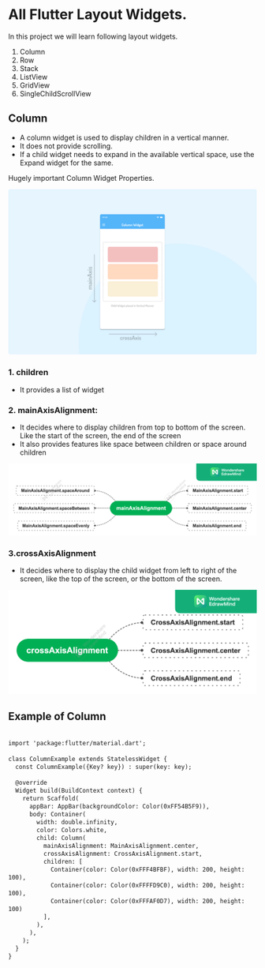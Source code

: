 # All Flutter Layout Widgets.

In this project we will learn following layout widgets.
1. Column
2. Row
3. Stack
4. ListView
5. GridView
6. SingleChildScrollView



## Column
- A column widget is used to display children in a vertical manner.
- It does not provide scrolling.
- If a child widget needs to expand in the available vertical space, use the Expand widget for the same.

Hugely important Column Widget Properties.

![me](https://github.com/sach-shelar/Flutter-Tutorials/blob/2ecfd0a26cd9a0dd7a6b534f61eb51c7eab4ea12/Images/ColumnWidget.png)

### 1. children 
- It provides a list of widget
	
### 2. mainAxisAlignment: 
- It decides where to display children from top to bottom of the screen. Like the start of the screen, the end of the screen
- It also provides features like space between children or space around children

![me](https://github.com/sach-shelar/Flutter-Tutorials/blob/ecf258af1b02594e38881d9863f511c36a61726f/Images/mainAxisAlignment.png)



### 3.crossAxisAlignment
- It decides where to display the child widget from left to right of the screen, like the top of the screen, or the bottom of the screen.

![me](https://github.com/sach-shelar/Flutter-Tutorials/blob/3c638c27e04668de3195b4925c55b51c2ace3f69/Images/crossAxisAlignment.png)


## Example of Column

```flutter

import 'package:flutter/material.dart';

class ColumnExample extends StatelessWidget {
  const ColumnExample({Key? key}) : super(key: key);

  @override
  Widget build(BuildContext context) {
    return Scaffold(
      appBar: AppBar(backgroundColor: Color(0xFF54B5F9)),
      body: Container(
        width: double.infinity,
        color: Colors.white,
        child: Column(
          mainAxisAlignment: MainAxisAlignment.center,
          crossAxisAlignment: CrossAxisAlignment.start,
          children: [
            Container(color: Color(0xFFF4BFBF), width: 200, height: 100),
            Container(color: Color(0xFFFFD9C0), width: 200, height: 100),
            Container(color: Color(0xFFFAF0D7), width: 200, height: 100)
          ],
        ),
      ),
    );
  }
}
```




